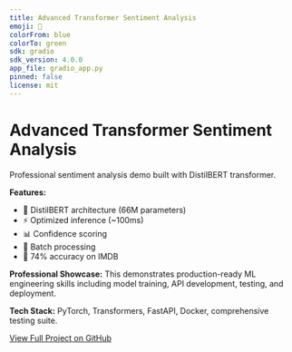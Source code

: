 ```yaml
---
title: Advanced Transformer Sentiment Analysis
emoji: 🤖
colorFrom: blue
colorTo: green
sdk: gradio
sdk_version: 4.0.0
app_file: gradio_app.py
pinned: false
license: mit
---
```


# Advanced Transformer Sentiment Analysis

Professional sentiment analysis demo built with DistilBERT transformer.

**Features:**
- 🧠 DistilBERT architecture (66M parameters)  
- ⚡ Optimized inference (~100ms)
- 📊 Confidence scoring
- 🔄 Batch processing
- 🎯 74% accuracy on IMDB

**Professional Showcase:** This demonstrates production-ready ML engineering skills including model training, API development, testing, and deployment.

**Tech Stack:** PyTorch, Transformers, FastAPI, Docker, comprehensive testing suite.

[View Full Project on GitHub](https://github.com/yourusername/transformer-sentiment)